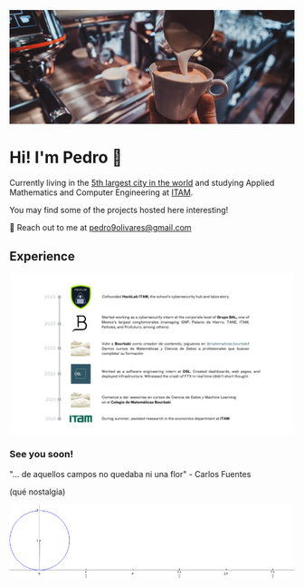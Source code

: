 ![cafecito](https://github.com/pedro9olivares/pedro9olivares/blob/main/imgs/coffee-coffee.jpg?raw=true)
# Hi! I'm Pedro 👋
Currently living in the [5th largest city in the world](https://en.wikipedia.org/wiki/Mexico_City) and studying Applied Mathematics and Computer Engineering at [ITAM](https://www.itam.mx/). 

You may find some of the projects hosted here interesting!

📧 Reach out to me at pedro9olivares@gmail.com
  
## Experience 
![my exp](https://github.com/pedro9olivares/pedro9olivares/blob/main/imgs/Exp_fr_this_time.png)

### See you soon!
"... de aquellos campos no quedaba ni una flor" - Carlos Fuentes

(qué nostalgia)


![cycloid](https://github.com/pedro9olivares/pedro9olivares/blob/main/imgs/Cycloid_animated_.gif)
